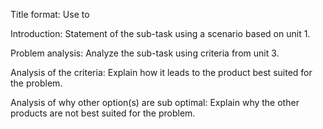 Title format: Use <product> to <solve problem>

Introduction: Statement of the sub-task using a scenario based on unit 1.

Problem analysis: Analyze the sub-task using criteria from unit 3.

Analysis of the criteria: Explain how it leads to the product best suited for the problem.

Analysis of why other option(s) are sub optimal: Explain why the other products are not best suited for the problem.